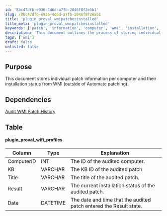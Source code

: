 ```yaml
---
id: '8bc47dfb-e936-4d6d-a7fb-2046f8f2e5b1'
slug: /8bc47dfb-e936-4d6d-a7fb-2046f8f2e5b1
title: 'plugin_proval_wmipatchesinstalled'
title_meta: 'plugin_proval_wmipatchesinstalled'
keywords: ['patch', 'information', 'computer', 'wmi', 'installation', 'status']
description: 'This document outlines the process of storing individual patch information for each computer, including their installation status retrieved from WMI, independent of Automate patching. It provides a detailed table of the plugin used and its columns for better understanding.'
tags: ['wmi']
draft: false
unlisted: false
---
```


## Purpose

This document stores individual patch information per computer and their installation status from WMI (outside of Automate patching).

## Dependencies

[Audit WMI Patch History](/docs/113349eb-9de0-4b42-b773-cf873f87f2f0)

## Table

#### plugin_proval_wifi_profiles

| Column      | Type     | Explanation                                           |
|-------------|----------|------------------------------------------------------|
| ComputerID  | INT      | The ID of the audited computer.                      |
| KB          | VARCHAR  | The KB ID of the audited patch.                      |
| Title       | VARCHAR  | The title of the audited patch.                      |
| Result      | VARCHAR  | The current installation status of the audited patch.|
| Date        | DATETIME | The date and time that the audited patch entered the Result state. |
